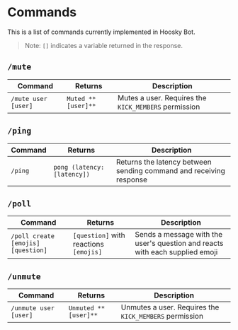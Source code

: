 # Commands

This is a list of commands currently implemented in Hoosky Bot.

> Note: `[]` indicates a variable returned in the response.

## `/mute`

| Command             | Returns            | Description                                          |
| ------------------- | ------------------ | ---------------------------------------------------- |
| `/mute user [user]` | `Muted **[user]**` | Mutes a user. Requires the `KICK_MEMBERS` permission |

## `/ping`

| Command | Returns                     | Description                                                        |
| ------- | --------------------------- | ------------------------------------------------------------------ |
| `/ping` | `pong (latency: [latency])` | Returns the latency between sending command and receiving response |

## `/poll`

| Command                            | Returns                              | Description                                                             |
| ---------------------------------- | ------------------------------------ | ----------------------------------------------------------------------- |
| `/poll create [emojis] [question]` | `[question]` with reactions `[emojis]` | Sends a message with the user's question and reacts with each supplied emoji |

## `/unmute`

| Command               | Returns              | Description                                            |
| --------------------- | -------------------- | ------------------------------------------------------ |
| `/unmute user [user]` | `Unmuted **[user]**` | Unmutes a user. Requires the `KICK_MEMBERS` permission |
